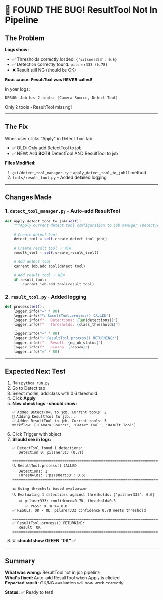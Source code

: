# 🎯 FOUND THE BUG! ResultTool Not In Pipeline

## The Problem

**Logs show:**
- ✅ Thresholds correctly loaded: `{'pilsner333': 0.6}`
- ✅ Detection correctly found: `pilsner333 (0.78)`
- ❌ Result still NG (should be OK)

**Root cause:** **ResultTool was NEVER called!**

In your logs:
```
DEBUG: Job has 2 tools: [Camera Source, Detect Tool]
```

Only 2 tools - ResultTool missing!

---

## The Fix

When user clicks "Apply" in Detect Tool tab:
- ✅ OLD: Only add DetectTool to job
- ✅ NEW: Add **BOTH** DetectTool AND ResultTool to job

**Files Modified:**
1. `gui/detect_tool_manager.py` - `apply_detect_tool_to_job()` method
2. `tools/result_tool.py` - Added detailed logging

---

## Changes Made

### 1. `detect_tool_manager.py` - Auto-add ResultTool

```python
def apply_detect_tool_to_job(self):
    """Apply current detect tool configuration to job manager (DetectTool + ResultTool)"""
    
    # Create detect tool
    detect_tool = self.create_detect_tool_job()
    
    # Create result tool ✅ NEW
    result_tool = self.create_result_tool()
    
    # Add detect tool
    current_job.add_tool(detect_tool)
    
    # Add result tool ✅ NEW
    if result_tool:
        current_job.add_tool(result_tool)
```

### 2. `result_tool.py` - Added logging

```python
def process(self):
    logger.info("=" * 80)
    logger.info("🔍 ResultTool.process() CALLED")
    logger.info(f"   Detections: {len(detections)}")
    logger.info(f"   Thresholds: {class_thresholds}")
    ...
    logger.info("=" * 80)
    logger.info("✅ ResultTool.process() RETURNING:")
    logger.info(f"   Result: {ng_ok_status}")
    logger.info(f"   Reason: {reason}")
    logger.info("=" * 80)
```

---

## Expected Next Test

1. Run `python run.py`
2. Go to Detect tab
3. Select model, add class with 0.6 threshold
4. Click **Apply**
5. **Now check logs - should show:**
   ```
   ✅ Added DetectTool to job. Current tools: 2
   🔗 Adding ResultTool to job...
   ✅ Added ResultTool to job. Current tools: 3
   Workflow: ['Camera Source', 'Detect Tool', 'Result Tool']
   ```
6. Click Trigger with object
7. **Should see in logs:**
   ```
   ✅ DetectTool found 1 detections:
      Detection 0: pilsner333 (0.78)
   
   ================================================================================
   🔍 ResultTool.process() CALLED
      Detections: 1
      Thresholds: {'pilsner333': 0.6}
   ================================================================================
   
   📊 Using threshold-based evaluation
   🔍 Evaluating 1 detections against thresholds: {'pilsner333': 0.6}
      📊 pilsner333: confidence=0.78, threshold=0.6
         ✅ PASS: 0.78 >= 0.6
   ✅ RESULT: OK - OK: pilsner333 confidence 0.78 meets threshold
   
   ================================================================================
   ✅ ResultTool.process() RETURNING:
      Result: OK
   ================================================================================
   ```
8. **UI should show GREEN "OK"** ✅

---

## Summary

**What was wrong:** ResultTool not in job pipeline  
**What's fixed:** Auto-add ResultTool when Apply is clicked  
**Expected result:** OK/NG evaluation will now work correctly  

**Status:** ✅ Ready to test!

